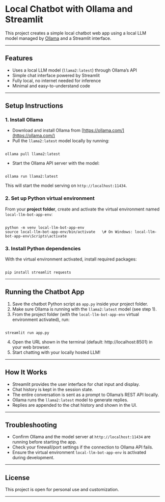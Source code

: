 # Local Chatbot with Ollama and Streamlit

This project creates a simple local chatbot web app using a local LLM model managed by [Ollama](https://ollama.com/) and a Streamlit interface.

---

## Features

- Uses a local LLM model (`llama2:latest`) through Ollama’s API
- Simple chat interface powered by Streamlit
- Fully local, no internet needed for inference
- Minimal and easy-to-understand code

---

## Setup Instructions

### 1. Install Ollama

- Download and install Ollama from [https://ollama.com/](https://ollama.com/)
- Pull the `llama2:latest` model locally by running:
```

ollama pull llama2:latest

```
- Start the Ollama API server with the model:
```

ollama run llama2:latest

```
This will start the model serving on `http://localhost:11434`.

### 2. Set up Python virtual environment

From your **project folder**, create and activate the virtual environment named `local-llm-bot-app-env`:

```

python -m venv local-llm-bot-app-env
source local-llm-bot-app-env/bin/activate   \# On Windows: local-llm-bot-app-env\Scripts\activate

```

### 3. Install Python dependencies

With the virtual environment activated, install required packages:

```

pip install streamlit requests

```

---

## Running the Chatbot App

1. Save the chatbot Python script as `app.py` inside your project folder.
2. Make sure Ollama is running with the `llama2:latest` model (see step 1).
3. From the project folder (with the `local-llm-bot-app-env` virtual environment activated), run:

```

streamlit run app.py

```

4. Open the URL shown in the terminal (default: http://localhost:8501) in your web browser.
5. Start chatting with your locally hosted LLM!

---

## How It Works

- Streamlit provides the user interface for chat input and display.
- Chat history is kept in the session state.
- The entire conversation is sent as a prompt to Ollama’s REST API locally.
- Ollama runs the `llama2:latest` model to generate replies.
- Replies are appended to the chat history and shown in the UI.

---

## Troubleshooting

- Confirm Ollama and the model server at `http://localhost:11434` are running before starting the app.
- Check your firewall/port settings if the connection to Ollama API fails.
- Ensure the virtual environment `local-llm-bot-app-env` is activated during development.

---

## License

This project is open for personal use and customization.

---


